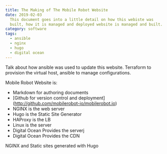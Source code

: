 ```yaml
---
title: The Making of The Mobile Robot Website 
date: 2019-02-03
  This document goes into a little detail on how this webiste was
  built, how it is managed and deployed website is managed and built. 
category: software
tags:
  - ansible
  - nginx
  - hugo
  - digital ocean
---
```


Talk about how ansible was used to update this website.  Terraform to
provision the virtual host, ansible to manage configurations.

Mobile Robot Website is:

- Markdown for authoring documents
- [Github for version control and deployment]
  (http://github.com/mobilerobot-io/mobilerobot.io)
- NGINX is the web server
- Hugo is the Static Site Generator
- HAProxy is the LB 
- Linux is the server
- Digital Ocean Provides the serverj
- Digital Ocean Provides the CDN

NGINX and Static sites generated with Hugo
